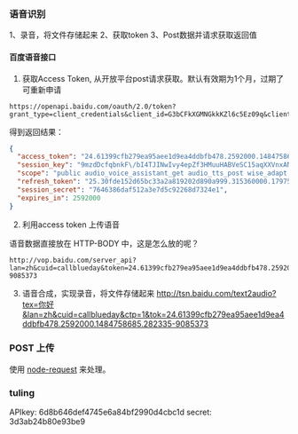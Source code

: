 ### 语音识别
1、录音，将文件存储起来
2、获取token
3、Post数据并请求获取返回值


#### 百度语音接口
1. 获取Access Token, 从开放平台post请求获取。默认有效期为1个月，过期了可重新申请

```
https://openapi.baidu.com/oauth/2.0/token?grant_type=client_credentials&client_id=G3bCFkXGMNGkkKZl6c5Ez09q&client_secret=b95a72265a14b193e02fa33b55c948f6&
```

得到返回结果：

```json
{
  "access_token": "24.61399cfb279ea95aee1d9ea4ddbfb478.2592000.1484758685.282335-9085373",
  "session_key": "9mzdDcfqbnkF\/bI4TJINwIvy4epZf3HMuuHABVeSC15aqXXVnxANDMGrtBkWHGECUbBYewrCiGaOMi5sUtz2Kps3HACN",
  "scope": "public audio_voice_assistant_get audio_tts_post wise_adapt lebo_resource_base lightservice_public hetu_basic lightcms_map_poi kaidian_kaidian wangrantest_test wangrantest_test1 bnstest_test1 bnstest_test2 ApsMisTest_Test\u6743\u9650",
  "refresh_token": "25.30fde152d65bc33a2a819202d890a999.315360000.1797526685.282335-9085373",
  "session_secret": "7646386daf512a3e7d5c92268d7324e1",
  "expires_in": 2592000
}
```

2. 利用access token 上传语音

语音数据直接放在 HTTP-BODY 中，这是怎么放的呢？

```
http://vop.baidu.com/server_api?lan=zh&cuid=callblueday&token=24.61399cfb279ea95aee1d9ea4ddbfb478.2592000.1484758685.282335-9085373

```

3. 语音合成，实现录音，将文件存储起来
http://tsn.baidu.com/text2audio?tex=你好&lan=zh&cuid=callblueday&ctp=1&tok=24.61399cfb279ea95aee1d9ea4ddbfb478.2592000.1484758685.282335-9085373


### POST 上传
使用 [node-request](https://github.com/request/request) 来处理。


### tuling
APIkey: 6d8b646def4745e6a84bf2990d4cbc1d
secret: 3d3ab24b80e93be9